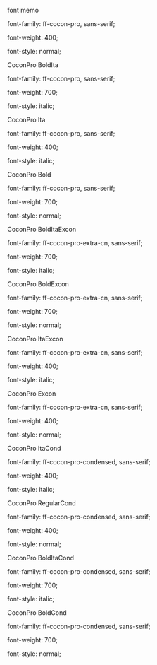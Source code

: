 font memo


font-family: ff-cocon-pro, sans-serif;

font-weight: 400;

font-style: normal;


CoconPro BoldIta

font-family: ff-cocon-pro, sans-serif;

font-weight: 700;

font-style: italic;


CoconPro Ita

font-family: ff-cocon-pro, sans-serif;

font-weight: 400;

font-style: italic;


CoconPro Bold

font-family: ff-cocon-pro, sans-serif;

font-weight: 700;

font-style: normal;


CoconPro BoldItaExcon

font-family: ff-cocon-pro-extra-cn, sans-serif;

font-weight: 700;

font-style: italic;


CoconPro BoldExcon

font-family: ff-cocon-pro-extra-cn, sans-serif;

font-weight: 700;

font-style: normal;


CoconPro ItaExcon

font-family: ff-cocon-pro-extra-cn, sans-serif;

font-weight: 400;

font-style: italic;


CoconPro Excon

font-family: ff-cocon-pro-extra-cn, sans-serif;

font-weight: 400;

font-style: normal;


CoconPro ItaCond

font-family: ff-cocon-pro-condensed, sans-serif;

font-weight: 400;

font-style: italic;


CoconPro RegularCond

font-family: ff-cocon-pro-condensed, sans-serif;

font-weight: 400;

font-style: normal;


CoconPro BoldItaCond

font-family: ff-cocon-pro-condensed, sans-serif;

font-weight: 700;

font-style: italic;


CoconPro BoldCond

font-family: ff-cocon-pro-condensed, sans-serif;

font-weight: 700;

font-style: normal;


